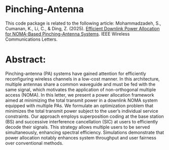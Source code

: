 # Pinching-Antenna
This code package is related to the following article: 
Mohammadzadeh, S., Cumanan, K., Li, C., & Ding, Z. (2025). [Efficient Downlink Power Allocation for NOMA-Based Pinching-Antenna Systems](https://ieeexplore.ieee.org/abstract/document/11186151). IEEE Wireless Communications Letters.

# Abstract:
Pinching-antenna (PA) systems have gained attention for efficiently reconfiguring wireless channels in a low-cost manner. In this architecture, multiple antennas share a common waveguide and must be fed with the same signal, which motivates the application of non-orthogonal multiple access (NOMA). In this letter, we present a power allocation framework aimed at minimizing the total transmit power in a downlink NOMA system equipped with multiple PAs. We formulate an optimization problem that minimizes the total transmit power subject to the user’s individual service constraints. Our approach employs superposition coding at the base station (BS) and successive interference cancellation (SIC) at users to efficiently decode their signals. This strategy allows multiple users to be served simultaneously, enhancing spectral efficiency. Simulations demonstrate that power allocation notably enhances system throughput and user fairness over conventional methods.
